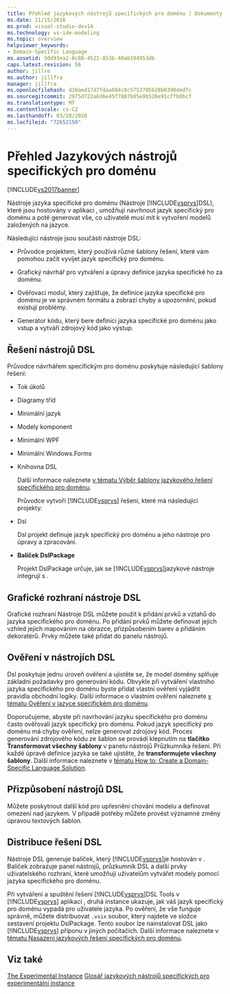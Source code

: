 ```yaml
---
title: Přehled jazykových nástrojů specifických pro doménu | Dokumenty společnosti Microsoft
ms.date: 11/15/2016
ms.prod: visual-studio-dev14
ms.technology: vs-ide-modeling
ms.topic: overview
helpviewer_keywords:
- Domain-Specific Language
ms.assetid: 50d93ea2-8c88-4522-853b-40ab194953db
caps.latest.revision: 56
author: jillre
ms.author: jillfra
manager: jillfra
ms.openlocfilehash: d38aed17d7fdaa694c8c5753705b28b0390dedfc
ms.sourcegitcommit: 2975d722a6d6e45f7887b05e9b526e91cffb0bcf
ms.translationtype: MT
ms.contentlocale: cs-CZ
ms.lasthandoff: 03/20/2020
ms.locfileid: "72652150"
---
```

# <a name="overview-of-domain-specific-language-tools"></a>Přehled Jazykových nástrojů specifických pro doménu
[!INCLUDE[vs2017banner](../includes/vs2017banner.md)]

Nástroje jazyka specifické pro doménu (Nástroje [!INCLUDE[vsprvs](../includes/vsprvs-md.md)]DSL), které jsou hostovány v aplikaci , umožňují navrhnout jazyk specifický pro doménu a poté generovat vše, co uživatelé musí mít k vytvoření modelů založených na jazyce.

 Následující nástroje jsou součástí nástroje DSL:

- Průvodce projektem, který používá různé šablony řešení, které vám pomohou začít vyvíjet jazyk specifický pro doménu.

- Grafický návrhář pro vytváření a úpravy definice jazyka specifické ho za doménu.

- Ověřovací modul, který zajišťuje, že definice jazyka specifické pro doménu je ve správném formátu a zobrazí chyby a upozornění, pokud existují problémy.

- Generátor kódu, který bere definici jazyka specifické pro doménu jako vstup a vytváří zdrojový kód jako výstup.

## <a name="the-dsl-tools-solution"></a>Řešení nástrojů DSL
 Průvodce návrhářem specifickým pro doménu poskytuje následující šablony řešení:

- Tok úkolů

- Diagramy tříd

- Minimální jazyk

- Modely komponent

- Minimální WPF

- Minimální Windows.Forms

- Knihovna DSL

  Další informace naleznete [v tématu Výběr šablony jazykového řešení specifického pro doménu](../modeling/choosing-a-domain-specific-language-solution-template.md).

  Průvodce vytvoří [!INCLUDE[vsprvs](../includes/vsprvs-md.md)] řešení, které má následující projekty:

- Dsl

   Dsl projekt definuje jazyk specifický pro doménu a jeho nástroje pro úpravy a zpracování.

- **Balíček DslPackage**

   Projekt DslPackage určuje, jak se [!INCLUDE[vsprvs](../includes/vsprvs-md.md)]jazykové nástroje integrují s .

## <a name="the-dsl-tools-graphical-interface"></a>Grafické rozhraní nástroje DSL
 Grafické rozhraní Nástroje DSL můžete použít k přidání prvků a vztahů do jazyka specifického pro doménu. Po přidání prvků můžete definovat jejich vzhled jejich mapováním na obrazce, přizpůsobením barev a přidáním dekoratérů. Prvky můžete také přidat do panelu nástrojů.

## <a name="validation-in-dsl-tools"></a>Ověření v nástrojích DSL
 Dsl poskytuje jednu úroveň ověření a ujistěte se, že model domény splňuje základní požadavky pro generování kódu. Obvykle při vytváření vlastního jazyka specifického pro doménu byste přidat vlastní ověření vyjádřit pravidla obchodní logiky. Další informace o vlastním ověření naleznete [v tématu Ověření v jazyce specifickém pro doménu](../modeling/validation-in-a-domain-specific-language.md).

 Doporučujeme, abyste při navrhování jazyku specifického pro doménu často ověřovali jazyk specifický pro doménu. Pokud jazyk specifický pro doménu má chyby ověření, nelze generovat zdrojový kód. Proces generování zdrojového kódu ze šablon se provádí klepnutím na **tlačítko Transformovat všechny šablony** v panelu nástrojů Průzkumníka řešení. Při každé úpravě definice jazyka se také ujistěte, že **transformujete všechny šablony**. Další informace naleznete v [tématu How to: Create a Domain-Specific Language Solution](../modeling/how-to-create-a-domain-specific-language-solution.md).

## <a name="customization-of-dsl-tools"></a>Přizpůsobení nástrojů DSL
 Můžete poskytnout další kód pro upřesnění chování modelu a definovat omezení nad jazykem. V případě potřeby můžete provést významné změny úpravou textových šablon.

## <a name="distributing-your-dsl-solution"></a>Distribuce řešení DSL
 Nástroje DSL generuje balíček, který [!INCLUDE[vsprvs](../includes/vsprvs-md.md)]je hostován v . Balíček zobrazuje panel nástrojů, průzkumník DSL a další prvky uživatelského rozhraní, které umožňují uživatelům vytvářet modely pomocí jazyka specifického pro doménu.

 Při vytváření a spuštění řešení [!INCLUDE[vsprvs](../includes/vsprvs-md.md)]DSL Tools v [!INCLUDE[vsprvs](../includes/vsprvs-md.md)] aplikaci , druhá instance ukazuje, jak váš jazyk specifický pro doménu vypadá pro uživatele jazyka. Po ověření, že vše funguje správně, můžete distribuovat `.vsix` soubor, který najdete ve složce sestavení projektu DslPackage. Tento soubor lze nainstalovat DSL jako [!INCLUDE[vsprvs](../includes/vsprvs-md.md)] příponu v jiných počítačích.  Další informace naleznete v [tématu Nasazení jazykových řešení specifických pro doménu](../modeling/deploying-domain-specific-language-solutions.md).

## <a name="see-also"></a>Viz také
 [The Experimental Instance](../extensibility/the-experimental-instance.md) [Glosář jazykových nástrojů specifických pro experimentální instance](https://msdn.microsoft.com/ca5e84cb-a315-465c-be24-76aa3df276aa)

